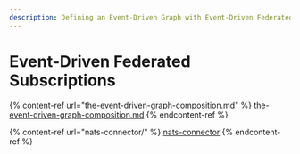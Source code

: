 ```yaml
---
description: Defining an Event-Driven Graph with Event-Driven Federated Subscriptions.
---
```


# Event-Driven Federated Subscriptions

{% content-ref url="the-event-driven-graph-composition.md" %}
[the-event-driven-graph-composition.md](the-event-driven-graph-composition.md)
{% endcontent-ref %}

{% content-ref url="nats-connector/" %}
[nats-connector](nats-connector/)
{% endcontent-ref %}
